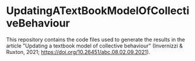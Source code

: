 # UpdatingATextBookModelOfCollectiveBehaviour
This repository contains the code files used to generate the results in the article "Updating a textbook model of collective behaviour" (Invernizzi &amp; Ruxton, 2021; https://doi.org/10.26451/abc.08.02.09.2021).
